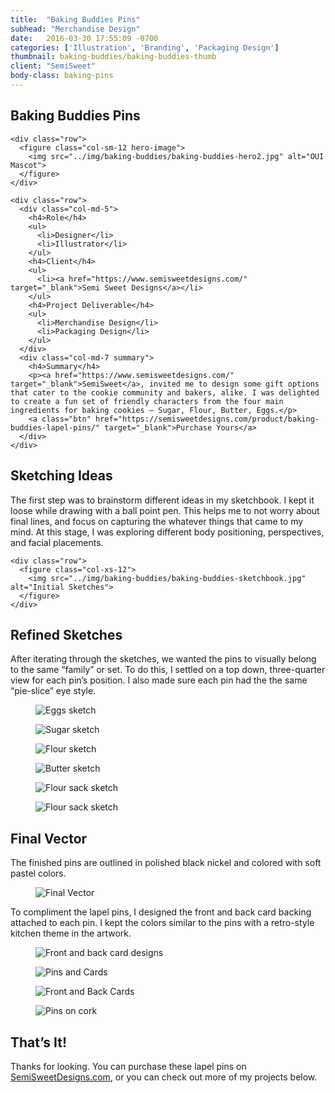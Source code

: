 ```yaml
---
title:  "Baking Buddies Pins"
subhead: "Merchandise Design"
date:   2016-03-30 17:55:09 -0700
categories: ['Illustration', 'Branding', 'Packaging Design']
thumbnail: baking-buddies/baking-buddies-thumb
client: "SemiSweet"
body-class: baking-pins
---
```

<section class="container-fluid introduction">
  <div class="container">
    <div class="row">
      <div class="col-sm-12">
        <h1 class="title">Baking Buddies Pins</h1>
      </div>
    </div>

    <div class="row">
      <figure class="col-sm-12 hero-image">
        <img src="../img/baking-buddies/baking-buddies-hero2.jpg" alt="OUI Mascot">
      </figure>
    </div>
    
    <div class="row">
      <div class="col-md-5">
        <h4>Role</h4>
        <ul>
          <li>Designer</li>
          <li>Illustrator</li>
        </ul>
        <h4>Client</h4>
        <ul>
          <li><a href="https://www.semisweetdesigns.com/" target="_blank">Semi Sweet Designs</a></li>
        </ul>
        <h4>Project Deliverable</h4>
        <ul>
          <li>Merchandise Design</li>
          <li>Packaging Design</li>
        </ul>
      </div>
      <div class="col-md-7 summary">
        <h4>Summary</h4>
        <p><a href="https://www.semisweetdesigns.com/" target="_blank">SemiSweet</a>, invited me to design some gift options that cater to the cookie community and bakers, alike. I was delighted to create a fun set of friendly characters from the four main ingredients for baking cookies — Sugar, Flour, Butter, Eggs.</p>
        <a class="btn" href="https://semisweetdesigns.com/product/baking-buddies-lapel-pins/" target="_blank">Purchase Yours</a>
      </div>
    </div>
  </div>
</section>

<section class="container-fluid sketching">
  <div class="container">
    <div class="row">
      <div class="col-sm-8 description center">
        <h2>Sketching Ideas</h2>
        <p>The first step was to brainstorm different ideas in my sketchbook.
        I kept it loose while drawing with a ball point pen. This helps me to not worry about final lines, and focus on capturing the whatever things that came to my mind. At this stage, I was exploring different body positioning, perspectives, and facial placements.</p>
      </div>
    </div>

    <div class="row">
      <figure class="col-xs-12">    
        <img src="../img/baking-buddies/baking-buddies-sketchbook.jpg" alt="Initial Sketches">
      </figure>
    </div>
  </div>
</section>

<section class="container refined">
  <div class="row">
    <div class="col-sm-8 description center">
      <h2>Refined Sketches</h2>
      <p>After iterating through the sketches, we wanted the pins to visually belong to the same “family” or set. To do this, I settled on a top down, three-quarter view for each pin’s position. I also made sure each pin had the the same “pie-slice” eye style.</p>
    </div>
  </div>
  <div class="row">
    <figure class="col-xs-4">
      <img src="../img/baking-buddies/baking-buddies-sketch-eggs.png" alt="Eggs sketch">
    </figure>
    <figure class="col-xs-4">
      <img src="../img/baking-buddies/baking-buddies-sketch-sugar.png" alt="Sugar sketch">
    </figure>
    <figure class="col-xs-4">
      <img src="../img/baking-buddies/baking-buddies-sketch-flour.png" alt="Flour sketch">
    </figure>
    <figure class="col-xs-4">
      <img src="../img/baking-buddies/baking-buddies-sketch-butter.png" alt="Butter sketch">
    </figure>
    <figure class="col-xs-4">
      <img src="../img/baking-buddies/baking-buddies-sketch-sack-one.png" alt="Flour sack sketch">
    </figure>
    <figure class="col-xs-4">
      <img src="../img/baking-buddies/baking-buddies-sketch-sack-two.png" alt="Flour sack sketch">
    </figure>
  </div>
</section>

<div class="container-fluid final">
  <div class="container">
    <div class="row">
      <div class="col-sm-8 description center">
        <h2>Final Vector</h2>
        <p>The finished pins are outlined in polished black nickel and colored with soft pastel colors.</p>
      </div>
    </div>
    <div class="row">
      <figure class="col-xs-12 col-md-8 col-md-offset-2">
        <img src="../img/baking-buddies/baking-buddies-vector.png" alt="Final Vector">
      </figure>
    </div>
    <div class="row">
      <div class="col-sm-8 description center">
        <p>To compliment the lapel pins, I designed the front and back card backing attached to each pin. I kept the colors similar to the pins with a retro-style kitchen theme in the artwork.</p>
      </div>
    </div>
    <div class="row">
      <figure class="col-xs-12 col-md-8 col-md-offset-2">
        <img src="../img/baking-buddies/baking-buddies-card-mocks.png" alt="Front and back card designs">
      </figure>
    </div>
  </div>
</div>

<div class="container photos">
  <div class="row">
    <figure class="col-xs-12">
      <img src="../img/baking-buddies/baking-buddies-cards.jpg" alt="Pins and Cards">
    </figure>
    <figure class="col-xs-12">
      <img src="../img/baking-buddies/baking-buddies-card-back.jpg" alt="Front and Back Cards">
    </figure>
    <figure class="col-xs-12">
      <img src="../img/baking-buddies/baking-buddies-cork.jpg" alt="Pins on cork">
    </figure>
  </div>
</div>
<section class="container-fluid post-closing">
  <div class="container">
    <h2>That’s It!</h2>
    <p>Thanks for looking. You can purchase these lapel pins on <a href="https://semisweetdesigns.com/product/baking-buddies-lapel-pins/" target="_blank">SemiSweetDesigns.com</a>, or you can check out more of my projects below.</p>
  </div>
</section>
